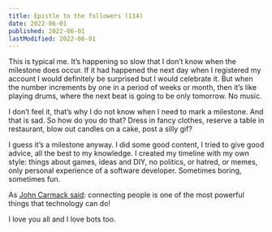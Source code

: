 ```yaml
---
title: Epistle to the followers (114)
date: 2022-06-01
published: 2022-06-01
lastModified: 2022-06-01
---
```

This is typical me. It’s happening so slow that I don’t know when the milestone does occur. If it had happened the next day when I registered my account I would definitely be surprised but I would celebrate it. But when the number increments by one in a period of weeks or month, then it’s like playing drums, where the next beat is going to be only tomorrow. No music.

I don’t feel it, that’s why I do not know when I need to mark a milestone. And that is sad. So how do you do that? Dress in fancy clothes, reserve a table in restaurant, blow out candles on a cake, post a silly gif?

I guess it’s a milestone anyway. I did some good content, I tried to give good advice, all the best to my knowledge. I created my timeline with my own style: things about games, ideas and DIY, no politics, or hatred, or memes, only personal experience of a software developer. Sometimes boring, sometimes fun.

As [John Carmack said](https://twitter.com/id_aa_carmack/status/1530022921615327240): connecting people is one of the most powerful things that technology can do!

I love you all and I love bots too.